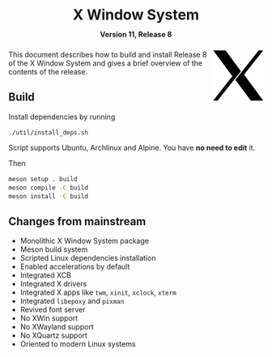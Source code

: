 <h1 align="center">X Window System<br/>
<span style="font-size:0.5em;">Version 11, Release 8</span>
</h1>

<img src="doc/X11.png" width=100 align="right"/>

This document describes how to build and install Release 8 of the X Window System and gives a brief overview of the contents of the release.

## Build

Install dependencies by running
```
./util/install_deps.sh
```
Script supports Ubuntu, Archlinux and Alpine. You have **no need to edit** it.

Then
```sh
meson setup . build
meson compile -C build
meson install -C build
```

## Changes from mainstream
- Monolithic X Window System package
- Meson build system
- Scripted Linux dependencies installation
- Enabled accelerations by default
- Integrated XCB
- Integrated X drivers
- Integrated X apps like `twm`, `xinit`, `xclock`, `xterm`
- Integrated `libepoxy` and `pixman`
- Revived font server
- No XWin support
- No XWayland support
- No XQuartz support
- Oriented to modern Linux systems

<!-- `*` - work in progress -->
